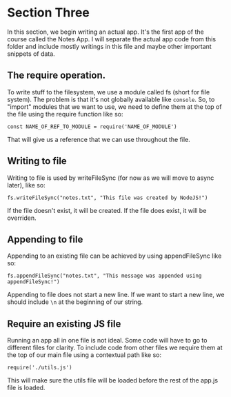 # Section Three

In this section, we begin writing an actual app. It's the first app of the course called the Notes App.
I will separate the actual app code from this folder and include mostly writings in this file and maybe other important snippets of data.

## The require operation.
To write stuff to the filesystem, we use a module called fs (short for file system). The problem is that it's not globally available like `console`.
So, to "import" modules that we want to use, we need to define them at the top of the file using the require function like so:

```
const NAME_OF_REF_TO_MODULE = require('NAME_OF_MODULE')
```

That will give us a reference that we can use throughout the file.

## Writing to file
Writing to file is used by writeFileSync (for now as we will move to async later), like so:

```
fs.writeFileSync("notes.txt", "This file was created by NodeJS!")
```

If the file doesn't exist, it will be created. If the file does exist, it will be overriden.

## Appending to file
Appending to an existing file can be achieved by using appendFileSync like so:

```
fs.appendFileSync("notes.txt", "This message was appended using appendFileSync!")
```

Appending to file does not start a new line. If we want to start a new line, we should include `\n` at the beginning of our string.

## Require an existing JS file
Running an app all in one file is not ideal. Some code will have to go to different files for clarity.
To include code from other files we require them at the top of our main file using a contextual path like so:

```
require('./utils.js')
```

This will make sure the utils file will be loaded before the rest of the app.js file is loaded.